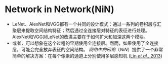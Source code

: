 # Network in Network(NiN)

* LeNet、AlexNet和VGG都有一个共同的设计模式：通过一系列的卷积层与汇聚层来提取空间结构特征；然后通过全连接层对特征的表征进行处理。 AlexNet和VGG对LeNet的改进主要在于如何扩大和加深这两个模块。
* 或者，可以想象在这个过程的早期使用全连接层。然而，如果使用了全连接层，可能会完全放弃表征的空间结构。 _网络中的网络_（_NiN_）提供了一个非常简单的解决方案：在每个像素的通道上分别使用多层感知机 ([Lin _et al._, 2013](https://zh.d2l.ai/chapter\_references/zreferences.html#id93))
